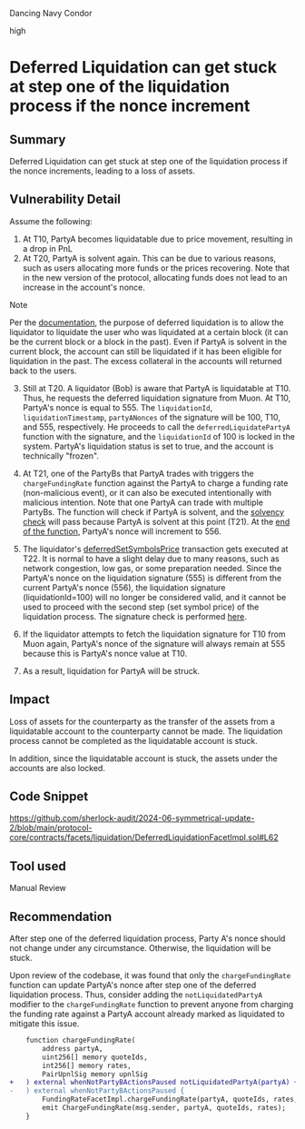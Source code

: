 Dancing Navy Condor

high

# Deferred Liquidation can get stuck at step one of the liquidation process if the nonce increment

## Summary

Deferred Liquidation can get stuck at step one of the liquidation process if the nonce increments, leading to a loss of assets.

## Vulnerability Detail

Assume the following:

1. At T10, PartyA becomes liquidatable due to price movement, resulting in a drop in PnL
2. At T20, PartyA is solvent again. This can be due to various reasons, such as users allocating more funds or the prices recovering. Note that in the new version of the protocol, allocating funds does not lead to an increase in the account's nonce.

> [!NOTE]
>
> Per the [documentation](https://naveed1.notion.site/Symmio-changes-in-version-0-8-3-0dc891da26fc4706a59ba7295a26dfbd), the purpose of deferred liquidation is to allow the liquidator to liquidate the user who was liquidated at a certain block (it can be the current block or a block in the past). Even if PartyA is solvent in the current block, the account can still be liquidated if it has been eligible for liquidation in the past. The excess collateral in the accounts will returned back to the users.

3. Still at T20. A liquidator (Bob) is aware that PartyA is liquidatable at T10. Thus, he requests the deferred liquidation signature from Muon. At T10, PartyA's nonce is equal to 555. The `liquidationId`, `liquidationTimestamp`, `partyANonces` of the signature will be 100, T10, and 555, respectively. He proceeds to call the `deferredLiquidatePartyA` function with the signature, and the `liquidationId` of 100 is locked in the system. PartyA's liquidation status is set to true, and the account is technically "frozen".
4. At T21, one of the PartyBs that PartyA trades with triggers the `chargeFundingRate` function against the PartyA to charge a funding rate (non-malicious event), or it can also be executed intentionally with malicious intention. Note that one PartyA can trade with multiple PartyBs. The function will check if PartyA is solvent, and the [solvency check](https://github.com/sherlock-audit/2024-06-symmetrical-update-2/blob/main/protocol-core/contracts/facets/FundingRate/FundingRateFacetImpl.sol#L73) will pass because PartyA is solvent at this point (T21). At the [end of the function](https://github.com/sherlock-audit/2024-06-symmetrical-update-2/blob/main/protocol-core/contracts/facets/FundingRate/FundingRateFacetImpl.sol#L76), PartyA's nonce will increment to 556.

3. The liquidator's [deferredSetSymbolsPrice](https://github.com/sherlock-audit/2024-06-symmetrical-update-2/blob/main/protocol-core/contracts/facets/liquidation/DeferredLiquidationFacetImpl.sol#L62) transaction gets executed at T22. It is normal to have a slight delay due to many reasons, such as network congestion, low gas, or some preparation needed. Since the PartyA's nonce on the liquidation signature (555) is different from the current PartyA's nonce (556), the liquidation signature (liquidationId=100) will no longer be considered valid, and it cannot be used to proceed with the second step (set symbol price) of the liquidation process. The signature check is performed [here](https://github.com/sherlock-audit/2024-06-symmetrical-update-2/blob/main/protocol-core/contracts/facets/liquidation/DeferredLiquidationFacetImpl.sol#L66).
4. If the liquidator attempts to fetch the liquidation signature for T10 from Muon again, PartyA's nonce of the signature will always remain at 555 because this is PartyA's nonce value at T10.
5. As a result, liquidation for PartyA will be struck.

## Impact

Loss of assets for the counterparty as the transfer of the assets from a liquidatable account to the counterparty cannot be made. The liquidation process cannot be completed as the liquidatable account is stuck.

In addition, since the liquidatable account is stuck, the assets under the accounts are also locked.

## Code Snippet

https://github.com/sherlock-audit/2024-06-symmetrical-update-2/blob/main/protocol-core/contracts/facets/liquidation/DeferredLiquidationFacetImpl.sol#L62

## Tool used

Manual Review

## Recommendation

After step one of the deferred liquidation process, Party A's nonce should not change under any circumstance. Otherwise, the liquidation will be stuck.

Upon review of the codebase, it was found that only the `chargeFundingRate` function can update PartyA's nonce after step one of the deferred liquidation process. Thus, consider adding the `notLiquidatedPartyA` modifier to the `chargeFundingRate` function to prevent anyone from charging the funding rate against a PartyA account already marked as liquidated to mitigate this issue.

```diff
	function chargeFundingRate(
		address partyA,
		uint256[] memory quoteIds,
		int256[] memory rates,
		PairUpnlSig memory upnlSig
+	) external whenNotPartyBActionsPaused notLiquidatedPartyA(partyA) {
-	) external whenNotPartyBActionsPaused {
		FundingRateFacetImpl.chargeFundingRate(partyA, quoteIds, rates, upnlSig);
		emit ChargeFundingRate(msg.sender, partyA, quoteIds, rates);
	}
```